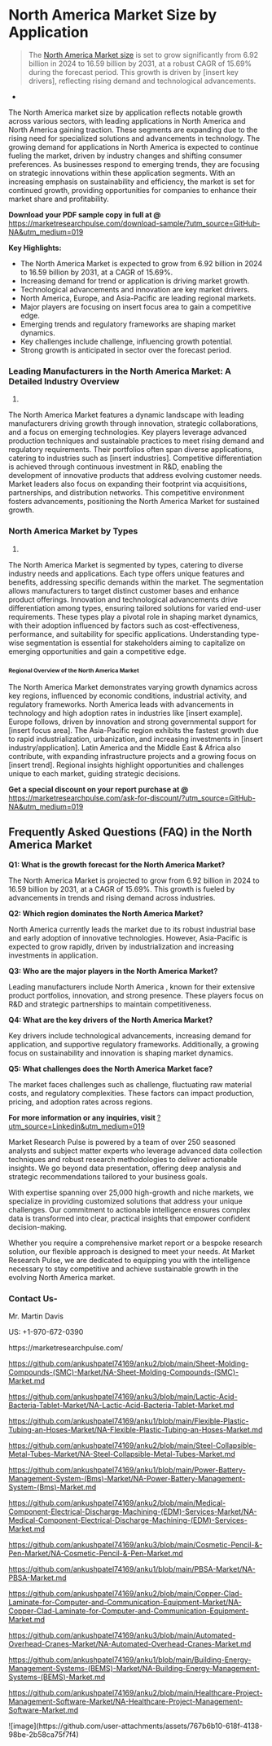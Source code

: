 <h1>North America  Market&nbsp;Size by Application</h1><blockquote><p>The <a href="https://marketresearchpulse.com/download-sample/?utm_source=GitHub-NA&amp;utm_medium=019">North America  Market size</a> is set to grow significantly from 6.92 billion in 2024 to 16.59 billion by 2031, at a robust CAGR of 15.69% during the forecast period. This growth is driven by [insert key drivers], reflecting rising demand and technological advancements.</p></blockquote><ul><li></li></ul><p>The North America  market size by application reflects notable growth across various sectors, with leading applications in North America  and North America  gaining traction. These segments are expanding due to the rising need for specialized solutions and advancements in technology. The growing demand for applications in North America  is expected to continue fueling the market, driven by industry changes and shifting consumer preferences. As businesses respond to emerging trends, they are focusing on strategic innovations within these application segments. With an increasing emphasis on sustainability and efficiency, the market is set for continued growth, providing opportunities for companies to enhance their market share and profitability.</p><p><strong>Download your PDF sample copy in full at @ </strong><a href="https://marketresearchpulse.com/download-sample/?utm_source=GitHub-NA&amp;utm_medium=019">https://marketresearchpulse.com/download-sample/?utm_source=GitHub-NA&amp;utm_medium=019</a></p><p><strong>Key Highlights: </strong></p><ul><li>The North America  Market is expected to grow from 6.92 billion in 2024 to 16.59 billion by 2031, at a CAGR of 15.69%.</li><li>Increasing demand for trend or application is driving market growth.</li><li>Technological advancements and innovation are key market drivers.</li><li>North America, Europe, and Asia-Pacific are leading regional markets.</li><li>Major players are focusing on insert focus area to gain a competitive edge.</li><li>Emerging trends and regulatory frameworks are shaping market dynamics.</li><li>Key challenges include challenge, influencing growth potential.</li><li>Strong growth is anticipated in sector over the forecast period.</li></ul><h3>Leading Manufacturers in the North America  Market: A Detailed Industry Overview</h3><ol><li></li></ol><div class="flex max-w-full flex-col flex-grow"><div class="min-h-8 text-message flex w-full flex-col items-end gap-2 whitespace-normal break-words [.text-message+&amp;]:mt-5" dir="auto" data-message-author-role="assistant" data-message-id="fd8432e4-4910-450d-b182-61b7bfb0a01f" data-message-model-slug="gpt-4o"><div class="flex w-full flex-col gap-1 empty:hidden first:pt-[3px]"><div class="markdown prose w-full break-words dark:prose-invert light"><p>The North America  Market features a dynamic landscape with leading manufacturers driving growth through innovation, strategic collaborations, and a focus on emerging technologies. Key players leverage advanced production techniques and sustainable practices to meet rising demand and regulatory requirements. Their portfolios often span diverse applications, catering to industries such as [insert industries]. Competitive differentiation is achieved through continuous investment in R&amp;D, enabling the development of innovative products that address evolving customer needs. Market leaders also focus on expanding their footprint via acquisitions, partnerships, and distribution networks. This competitive environment fosters advancements, positioning the North America  Market for sustained growth.</p></div></div></div></div><h3>North America  Market by Types</h3><ol><li></li></ol><div class="flex max-w-full flex-col flex-grow"><div class="min-h-8 text-message flex w-full flex-col items-end gap-2 whitespace-normal break-words [.text-message+&amp;]:mt-5" dir="auto" data-message-author-role="assistant" data-message-id="084470be-0bb7-4664-bddf-5156b4f41249" data-message-model-slug="gpt-4o-mini"><div class="flex w-full flex-col gap-1 empty:hidden first:pt-[3px]"><div class="markdown prose w-full break-words dark:prose-invert light"><p>The North America  Market is segmented by types, catering to diverse industry needs and applications. Each type offers unique features and benefits, addressing specific demands within the market. The segmentation allows manufacturers to target distinct customer bases and enhance product offerings. Innovation and technological advancements drive differentiation among types, ensuring tailored solutions for varied end-user requirements. These types play a pivotal role in shaping market dynamics, with their adoption influenced by factors such as cost-effectiveness, performance, and suitability for specific applications. Understanding type-wise segmentation is essential for stakeholders aiming to capitalize on emerging opportunities and gain a competitive edge.</p></div></div></div></div><h3><span style="font-size: 11px;">Regional Overview of the North America  Market</span></h3><div class="flex max-w-full flex-col flex-grow"><div class="min-h-8 text-message flex w-full flex-col items-end gap-2 whitespace-normal break-words [.text-message+&amp;]:mt-5" dir="auto" data-message-author-role="assistant" data-message-id="e9038762-ce64-4e30-91c9-9bd413514231" data-message-model-slug="gpt-4o-mini"><div class="flex w-full flex-col gap-1 empty:hidden first:pt-[3px]"><div class="markdown prose w-full break-words dark:prose-invert light"><p>The North America  Market demonstrates varying growth dynamics across key regions, influenced by economic conditions, industrial activity, and regulatory frameworks. North America leads with advancements in technology and high adoption rates in industries like [insert example]. Europe follows, driven by innovation and strong governmental support for [insert focus area]. The Asia-Pacific region exhibits the fastest growth due to rapid industrialization, urbanization, and increasing investments in [insert industry/application]. Latin America and the Middle East &amp; Africa also contribute, with expanding infrastructure projects and a growing focus on [insert trend]. Regional insights highlight opportunities and challenges unique to each market, guiding strategic decisions.</p></div></div></div></div><p><strong>Get a special discount on your report purchase at @ </strong><a href="https://marketresearchpulse.com/ask-for-discount/?utm_source=GitHub-NA&amp;utm_medium=019">https://marketresearchpulse.com/ask-for-discount/?utm_source=GitHub-NA&amp;utm_medium=019</a></p><h2>Frequently Asked Questions (FAQ) in the North America  Market</h2><p><strong>Q1: What is the growth forecast for the North America  Market?</strong></p><p>The North America  Market is projected to grow from 6.92 billion in 2024 to 16.59 billion by 2031, at a CAGR of 15.69%. This growth is fueled by advancements in trends and rising demand across industries.</p><p><strong>Q2: Which region dominates the North America  Market?</strong></p><p>North America currently leads the market due to its robust industrial base and early adoption of innovative technologies. However, Asia-Pacific is expected to grow rapidly, driven by industrialization and increasing investments in application.</p><p><strong>Q3: Who are the major players in the North America  Market?</strong></p><p>Leading manufacturers include North America , known for their extensive product portfolios, innovation, and strong presence. These players focus on R&amp;D and strategic partnerships to maintain competitiveness.</p><p><strong>Q4: What are the key drivers of the North America  Market?</strong></p><p>Key drivers include technological advancements, increasing demand for application, and supportive regulatory frameworks. Additionally, a growing focus on sustainability and innovation is shaping market dynamics.</p><p><strong>Q5: What challenges does the North America  Market face?</strong></p><p>The market faces challenges such as challenge, fluctuating raw material costs, and regulatory complexities. These factors can impact production, pricing, and adoption rates across regions.</p><p><strong>For more information or any inquiries, visit&nbsp;</strong><a href="?utm_source=Linkedin&utm_medium=019">?utm_source=Linkedin&utm_medium=019</a></p><p>Market Research Pulse is powered by a team of over 250 seasoned analysts and subject matter experts who leverage advanced data collection techniques and robust research methodologies to deliver actionable insights. We go beyond data presentation, offering deep analysis and strategic recommendations tailored to your business goals.</p><p>With expertise spanning over 25,000 high-growth and niche markets, we specialize in providing customized solutions that address your unique challenges. Our commitment to actionable intelligence ensures complex data is transformed into clear, practical insights that empower confident decision-making.</p><p>Whether you require a comprehensive market report or a bespoke research solution, our flexible approach is designed to meet your needs. At Market Research Pulse, we are dedicated to equipping you with the intelligence necessary to stay competitive and achieve sustainable growth in the evolving North America  market.</p><h3><strong>Contact Us-</strong></h3><p>Mr. Martin Davis</p><p>US: +1-970-672-0390</p><p>https://marketresearchpulse.com/</p><p><a href="https://github.com/ankushpatel74169/anku2/blob/main/Sheet-Molding-Compounds-(SMC)-Market/NA-Sheet-Molding-Compounds-(SMC)-Market.md">https://github.com/ankushpatel74169/anku2/blob/main/Sheet-Molding-Compounds-(SMC)-Market/NA-Sheet-Molding-Compounds-(SMC)-Market.md</a></p><p><a href="https://github.com/ankushpatel74169/anku3/blob/main/Lactic-Acid-Bacteria-Tablet-Market/NA-Lactic-Acid-Bacteria-Tablet-Market.md">https://github.com/ankushpatel74169/anku3/blob/main/Lactic-Acid-Bacteria-Tablet-Market/NA-Lactic-Acid-Bacteria-Tablet-Market.md</a></p><p><a href="https://github.com/ankushpatel74169/anku1/blob/main/Flexible-Plastic-Tubing-an-Hoses-Market/NA-Flexible-Plastic-Tubing-an-Hoses-Market.md">https://github.com/ankushpatel74169/anku1/blob/main/Flexible-Plastic-Tubing-an-Hoses-Market/NA-Flexible-Plastic-Tubing-an-Hoses-Market.md</a></p><p><a href="https://github.com/ankushpatel74169/anku2/blob/main/Steel-Collapsible-Metal-Tubes-Market/NA-Steel-Collapsible-Metal-Tubes-Market.md">https://github.com/ankushpatel74169/anku2/blob/main/Steel-Collapsible-Metal-Tubes-Market/NA-Steel-Collapsible-Metal-Tubes-Market.md</a></p><p><a href="https://github.com/ankushpatel74169/anku1/blob/main/Power-Battery-Management-System-(Bms)-Market/NA-Power-Battery-Management-System-(Bms)-Market.md">https://github.com/ankushpatel74169/anku1/blob/main/Power-Battery-Management-System-(Bms)-Market/NA-Power-Battery-Management-System-(Bms)-Market.md</a></p><p><a href="https://github.com/ankushpatel74169/anku2/blob/main/Medical-Component-Electrical-Discharge-Machining-(EDM)-Services-Market/NA-Medical-Component-Electrical-Discharge-Machining-(EDM)-Services-Market.md">https://github.com/ankushpatel74169/anku2/blob/main/Medical-Component-Electrical-Discharge-Machining-(EDM)-Services-Market/NA-Medical-Component-Electrical-Discharge-Machining-(EDM)-Services-Market.md</a></p><p><a href="https://github.com/ankushpatel74169/anku3/blob/main/Cosmetic-Pencil-&-Pen-Market/NA-Cosmetic-Pencil-&-Pen-Market.md">https://github.com/ankushpatel74169/anku3/blob/main/Cosmetic-Pencil-&-Pen-Market/NA-Cosmetic-Pencil-&-Pen-Market.md</a></p><p><a href="https://github.com/ankushpatel74169/anku1/blob/main/PBSA-Market/NA-PBSA-Market.md">https://github.com/ankushpatel74169/anku1/blob/main/PBSA-Market/NA-PBSA-Market.md</a></p><p><a href="https://github.com/ankushpatel74169/anku2/blob/main/Copper-Clad-Laminate-for-Computer-and-Communication-Equipment-Market/NA-Copper-Clad-Laminate-for-Computer-and-Communication-Equipment-Market.md">https://github.com/ankushpatel74169/anku2/blob/main/Copper-Clad-Laminate-for-Computer-and-Communication-Equipment-Market/NA-Copper-Clad-Laminate-for-Computer-and-Communication-Equipment-Market.md</a></p><p><a href="https://github.com/ankushpatel74169/anku3/blob/main/Automated-Overhead-Cranes-Market/NA-Automated-Overhead-Cranes-Market.md">https://github.com/ankushpatel74169/anku3/blob/main/Automated-Overhead-Cranes-Market/NA-Automated-Overhead-Cranes-Market.md</a></p><p><a href="https://github.com/ankushpatel74169/anku1/blob/main/Building-Energy-Management-Systems-(BEMS)-Market/NA-Building-Energy-Management-Systems-(BEMS)-Market.md">https://github.com/ankushpatel74169/anku1/blob/main/Building-Energy-Management-Systems-(BEMS)-Market/NA-Building-Energy-Management-Systems-(BEMS)-Market.md</a></p><p><a href="https://github.com/ankushpatel74169/anku2/blob/main/Healthcare-Project-Management-Software-Market/NA-Healthcare-Project-Management-Software-Market.md">https://github.com/ankushpatel74169/anku2/blob/main/Healthcare-Project-Management-Software-Market/NA-Healthcare-Project-Management-Software-Market.md</a></p>
![image](https://github.com/user-attachments/assets/767b6b10-618f-4138-98be-2b58ca75f7f4)
